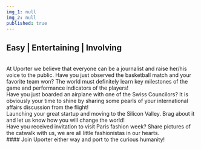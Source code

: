 ```yaml
---
img_1: null
img_2: null
published: true
---
```


## Easy | Entertaining | Involving
<br>
At Uporter we believe that everyone can be a journalist and raise her/his voice to the public.
Have you just observed the basketball match and your favorite team won? The world must definitely learn key milestones of the game and performance indicators of the players!  
<br>
Have you just boarded an airplane with one of the Swiss Councilors? It is obviously your time to shine by sharing some pearls of your international affairs discussion from the flight!
<br>
Launching your great startup and moving to the Silicon Valley. Brag about it and let us know how you will change the world!
<br> Have you received invitation to visit Paris fashion week? Share pictures of the catwalk with us, we are all little fashionistas in our hearts.  
<br>
#### Join Uporter either way and port to the curious humanity!
